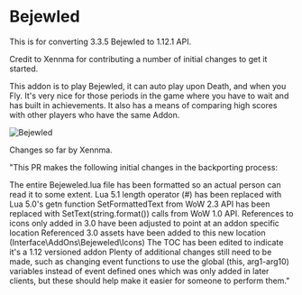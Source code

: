 # Bejewled
This is for converting 3.3.5 Bejewled to 1.12.1 API.

Credit to Xennma for contributing a number of initial changes to get it started.

This addon is to play Bejewled, it can auto play upon Death, and when you Fly. It's very nice for those periods in the game where you have to wait and has built in achievements.
It also has a means of comparing high scores with other players who have the same Addon.

![Bejewled](https://github.com/user-attachments/assets/326d9cb3-b207-433b-b658-359047b0885f)

Changes so far by Xennma.

"This PR makes the following initial changes in the backporting process:

The entire Bejeweled.lua file has been formatted so an actual person can read it to some extent.
Lua 5.1 length operator (#) has been replaced with Lua 5.0's getn function
SetFormattedText from WoW 2.3 API has been replaced with SetText(string.format()) calls from WoW 1.0 API.
References to icons only added in 3.0 have been adjusted to point at an addon specific location
Referenced 3.0 assets have been added to this new location (Interface\AddOns\Bejeweled\Icons\)
The TOC has been edited to indicate it's a 1.12 versioned addon
Plenty of additional changes still need to be made, such as changing event functions to use the global (this, arg1-arg10) variables instead of event defined ones which was only added in later clients, but these should help make it easier for someone to perform them."
